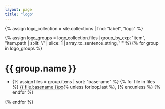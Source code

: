 ```yaml
---
layout: page
title: "logo"
---
```

{% assign logo_collection = site.collections | find: "label", "logo" %}

{% assign logo_groups = logo_collection.files | group_by_exp: "item", "item.path | split: '/' | slice: 1 | array_to_sentence_string, ''" %}
{% for group in logo_groups %}
  <h1>{{ group.name }}</h1>
  <ul class="post-list">
    <li>
	{% assign files = group.items | sort: "basename" %}
	{% for file in files %}
	<a href="{{ file.path | replace: '_', '/' }}" target="_blank">{{ file.basename }}px</a>{% unless forloop.last %}, {% endunless %}
	{% endfor %}
    </li>
  </ul>
{% endfor %}